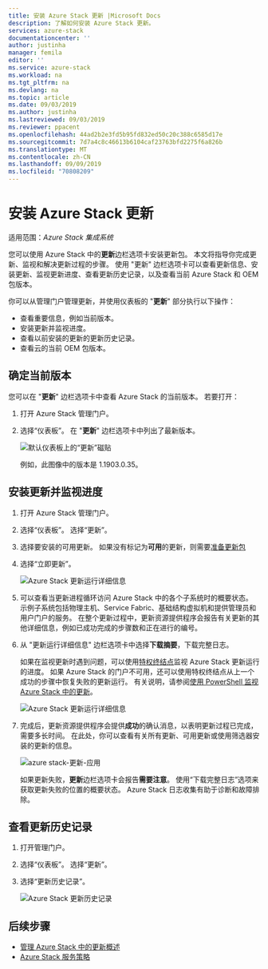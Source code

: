 ```yaml
---
title: 安装 Azure Stack 更新 |Microsoft Docs
description: 了解如何安装 Azure Stack 更新。
services: azure-stack
documentationcenter: ''
author: justinha
manager: femila
editor: ''
ms.service: azure-stack
ms.workload: na
ms.tgt_pltfrm: na
ms.devlang: na
ms.topic: article
ms.date: 09/03/2019
ms.author: justinha
ms.lastreviewed: 09/03/2019
ms.reviewer: ppacent
ms.openlocfilehash: 44ad2b2e3fd5b95fd832ed50c20c388c6585d17e
ms.sourcegitcommit: 7d7a4c8c46613b6104caf23763bfd2275f6a826b
ms.translationtype: MT
ms.contentlocale: zh-CN
ms.lasthandoff: 09/09/2019
ms.locfileid: "70808209"
---
```

# <a name="install-azure-stack-updates"></a>安装 Azure Stack 更新

适用范围：*Azure Stack 集成系统*

您可以使用 Azure Stack 中的**更新**边栏选项卡安装更新包。 本文将指导你完成更新、监视和解决更新过程的步骤。 使用 "更新" 边栏选项卡可以查看更新信息、安装更新、监视更新进度、查看更新历史记录，以及查看当前 Azure Stack 和 OEM 包版本。

你可以从管理门户管理更新，并使用仪表板的 "**更新**" 部分执行以下操作：

- 查看重要信息，例如当前版本。
- 安装更新并监视进度。
- 查看以前安装的更新的更新历史记录。
- 查看云的当前 OEM 包版本。

## <a name="determine-the-current-version"></a>确定当前版本

您可以在 "**更新**" 边栏选项卡中查看 Azure Stack 的当前版本。 若要打开：

1.  打开 Azure Stack 管理门户。

2.  选择“仪表板”。 在 "**更新**" 边栏选项卡中列出了最新版本。

    ![默认仪表板上的“更新”磁贴](./media/azure-stack-update-apply/image1.png)

    例如，此图像中的版本是 1.1903.0.35。

## <a name="install-updates-and-monitor-progress"></a>安装更新并监视进度

1. 打开 Azure Stack 管理门户。

2. 选择“仪表板”。 选择“更新”。

3. 选择要安装的可用更新。 如果没有标记为**可用**的更新，则需要[准备更新包](azure-stack-update-prepare-package.md)

4. 选择“立即更新”。

    ![Azure Stack 更新运行详细信息](./media/azure-stack-update-apply/image2.png)

5. 可以查看当更新进程循环访问 Azure Stack 中的各个子系统时的概要状态。 示例子系统包括物理主机、Service Fabric、基础结构虚拟机和提供管理员和用户门户的服务。 在整个更新过程中，更新资源提供程序会报告有关更新的其他详细信息，例如已成功完成的步骤数和正在进行的编号。

6. 从 "更新运行详细信息" 边栏选项卡中选择**下载摘要**，下载完整日志。

    如果在监视更新时遇到问题，可以使用[特权终结点](https://docs.microsoft.com/azure-stack/operator/azure-stack-privileged-endpoint)监视 Azure Stack 更新运行的进度。 如果 Azure Stack 的门户不可用，还可以使用特权终结点从上一个成功的步骤中恢复失败的更新运行。 有关说明，请参阅[使用 PowerShell 监视 Azure Stack 中的更新](azure-stack-update-monitor.md)。

    ![Azure Stack 更新运行详细信息](./media/azure-stack-update-apply/image3.png)

7. 完成后，更新资源提供程序会提供**成功**的确认消息，以表明更新过程已完成，需要多长时间。 在此处，你可以查看有关所有更新、可用更新或使用筛选器安装的更新的信息。

    ![azure stack-更新-应用](./media/azure-stack-update-apply/image4.png)

    如果更新失败，**更新**边栏选项卡会报告**需要注意**。 使用“下载完整日志”选项来获取更新失败的位置的概要状态。 Azure Stack 日志收集有助于诊断和故障排除。

## <a name="review-update-history"></a>查看更新历史记录

1. 打开管理门户。

2. 选择“仪表板”。 选择“更新”。

3. 选择“更新历史记录”。

    ![Azure Stack 更新历史记录](./media/azure-stack-update-apply/image7.png)

## <a name="next-steps"></a>后续步骤

-   [管理 Azure Stack 中的更新概述](https://docs.microsoft.com/azure-stack/operator/azure-stack-updates)  
-   [Azure Stack 服务策略](https://docs.microsoft.com/azure-stack/operator/azure-stack-servicing-policy)  
